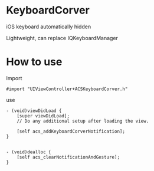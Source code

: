 # KeyboardCorver
iOS keyboard automatically hidden

Lightweight, can replace IQKeyboardManager

# How to use

Import

```
#import "UIViewController+ACSKeyboardCorver.h"
```

use

```
- (void)viewDidLoad {
    [super viewDidLoad];
    // Do any additional setup after loading the view.
    
    [self acs_addKeyboardCorverNotification];
}
```

```

- (void)dealloc {
    [self acs_clearNotificationAndGesture];
}
```


